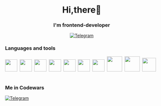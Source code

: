 <div id="header" align="center">
    <h1>Hi,there👋</h1>
    <h3>I'm frontend-developer</h3>
<a href="https://t.me/leymodev">
    <img src="https://img.shields.io/badge/Telegram-blue?style=for-the-badge&logo=telegram&logoColor=white" alt="Telegram">
</a>
</div>
  <h3>Languages and tools</h3>
  <div display="flex">
<img src="https://cdn.jsdelivr.net/gh/devicons/devicon@latest/icons/javascript/javascript-original.svg" title="" width="40" height="40">&nbsp;
<img src="https://cdn.jsdelivr.net/gh/devicons/devicon@latest/icons/html5/html5-original.svg" title="" width="40" height="40">&nbsp;
<img src="https://cdn.jsdelivr.net/gh/devicons/devicon@latest/icons/css3/css3-original.svg" title="" width="40" height="40">&nbsp;
<img src="https://cdn.jsdelivr.net/gh/devicons/devicon@latest/icons/react/react-original.svg" title="" width="40" height="40">&nbsp;
<img src="https://cdn.jsdelivr.net/gh/devicons/devicon@latest/icons/redux/redux-original.svg" title="" width="40" height="40">&nbsp;
<img src="https://cdn.jsdelivr.net/gh/devicons/devicon@latest/icons/reactrouter/reactrouter-original.svg" title="" width="40" height="40">&nbsp;
<img src="https://cdn.jsdelivr.net/gh/devicons/devicon@latest/icons/typescript/typescript-original.svg" title="" width="40" height="40">&nbsp;
<img src="https://cdn.jsdelivr.net/gh/devicons/devicon@latest/icons/nodejs/nodejs-original-wordmark.svg" title="" width="50" height="50">&nbsp;
<img src="https://cdn.jsdelivr.net/gh/devicons/devicon@latest/icons/sass/sass-original.svg" width="50" height="50">&nbsp;
<img src="https://cdn.jsdelivr.net/gh/devicons/devicon@latest/icons/tailwindcss/tailwindcss-original.svg" width="45" height="45">
</div>
<br/>
<h3>Me in Codewars</h3>
<a href="https://t.me/leymodev">
    <img src="https://www.codewars.com/users/islamdev/badges/large" alt="Telegram">
</a>
